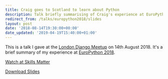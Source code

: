 ```yaml
---
title: Craig goes to Scotland to learn about Python
description: Talk briefly summarising of Craig's experience at EuroPython 2018, given at the London Django Meetup Group on August 14 2018.
redirect_from: /talks/europython2018/slides
layout: post
date: '2018-08-14T19:30:00+00:00'
date_updated: '2019-04-19T15:40:00+01:00'
---
```


This is a talk I gave at the [London Django Meetup](https://www.djangolondon.com) on 14th August 2018. It's a brief summary of my experience at [EuroPython 2018](https://ep2018.europython.eu/en/).

[Watch at Skills Matter](https://skillsmatter.com/skillscasts/12646-craig-goes-to-scotland-to-learn-about-python)

[Download Slides](./slides.pdf)
